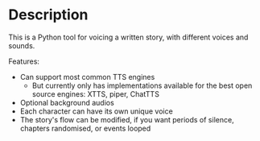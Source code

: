 # Description

This is a Python tool for voicing a written story, with different voices and sounds.

Features:

* Can support most common TTS engines
  * But currently only has implementations available for the best open source engines: XTTS, piper, ChatTTS
* Optional background audios
* Each character can have its own unique voice
* The story's flow can be modified, if you want periods of silence, chapters randomised, or events looped
